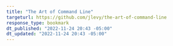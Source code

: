 ```yaml
---
title: "The Art of Command Line"
targeturl: https://github.com/jlevy/the-art-of-command-line
response_type: bookmark
dt_published: "2022-11-24 20:43 -05:00"
dt_updated: "2022-11-24 20:43 -05:00"
---
```

